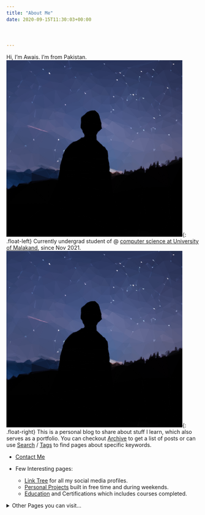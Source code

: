```yaml
---
title: "About Me"
date: 2020-09-15T11:30:03+00:00



---
```


Hi, I’m Awais. I’m from Pakistan. 
![Image Description](/static/awais.png){: .float-left}
Currently undergrad student of @ [<u>computer science at University of Malakand</u>](http://uom.edu.pk), since Nov 2021.
![Image Description](awais.png){: .float-right}
This is a personal blog to share about stuff I learn, which also serves as a portfolio.
You can checkout [<u>Archive</u>](http://awaismustafa.com/archives) to get a list of posts or can use [<u>Search</u>](http://awaismustafa.com/search) / [<u>Tags</u>](http://awaismustafa.com/tags) to find pages about specific keywords.

- [<u>Contact Me</u>](http://awaismustafa.com/contact)

- Few Interesting pages:
    -  [<u>Link Tree</u>](http://awaismustafa.com/links) for all my social media profiles.
    -  [<u>Personal Projects</u>](http://awaismustafa.com/projects) built in free time and during weekends.
    -  [<u>Education</u>](http://awaismustafa.com/blog/certification/) and Certifications which includes courses completed.

<details>
  <summary>Other Pages you can visit...</summary>
  
 - [<u>Favorite Quotes</u>](http://awaismustafa.com/blog/fquotes/)
  
</details>
